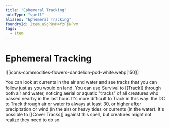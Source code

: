 ```yaml
---
title: "Ephemeral Tracking"
noteType: "spell"
aliases: "Ephemeral Tracking"
foundryId: Item.aSgPByM4fzFjNPvm
tags:
  - Item
---
```


# Ephemeral Tracking
![[icons-commodities-flowers-dandelion-pod-white.webp|150]]

You can look at currents in the air and water and see tracks that you can follow just as you would on land. You can use Survival to [[Track]] through both air and water, noticing aerial or aquatic "tracks" of all creatures who passed nearby in the last hour. It's more difficult to Track in this way: the DC to Track through air or water is always at least 30, or higher after precipitation or wind (in the air) or heavy tides or currents (in the water). It's possible to [[Cover Tracks]] against this spell, but creatures might not realize they need to do so.
